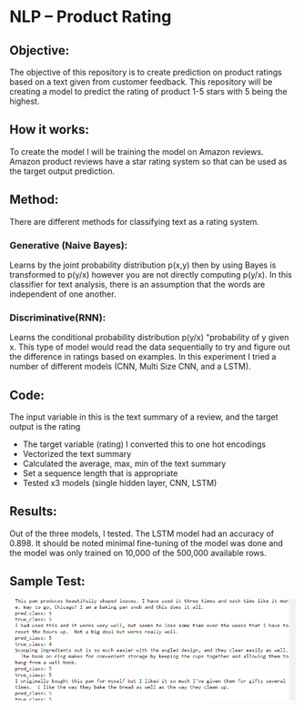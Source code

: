 # NLP – Product Rating

## Objective:  
The objective of this repository is to create prediction on product ratings based on a text given from customer feedback.  This repository will be creating a model to predict the rating of product 1-5 stars with 5 being the highest.  

## How it works:
To create the model I will be training the model on Amazon reviews.  Amazon product reviews have a star rating system so that can be used as the target output prediction.

## Method:
There are different methods for classifying text as a rating system.  

  ### Generative (Naive Bayes): 
  Learns by the joint probability distribution p(x,y) then by using Bayes is transformed to p(y/x) however you are not directly         computing p(y/x).  In this classifier for text analysis, there is an assumption that the words are independent of one another.  

  ### Discriminative(RNN): 
  Learns the conditional probability distribution p(y/x) "probability of y given x.  This type of model would read the data sequentially to try and figure out the difference in ratings based on examples.  In this experiment I tried a number of different models (CNN, Multi Size CNN, and a LSTM).  

## Code:
The input variable in this is the text summary of a review, and the target output is the rating
* The target variable (rating) I converted this to one hot encodings
* Vectorized the text summary
* Calculated the average, max, min of the text summary
* Set a sequence length that is appropriate 
* Tested x3 models (single hidden layer, CNN, LSTM)

## Results:
Out of the three models, I tested.  The LSTM model had an accuracy of 0.898.  It should be noted minimal fine-tuning of the model was done and the model was only trained on 10,000 of the 500,000 available rows.  

## Sample Test:
![picture](Sample_Output_NLP.PNG)
